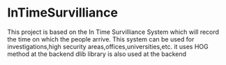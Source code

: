 # InTimeSurvilliance
This project is based on the In Time Survilliance System which will record the time on which the people arrive.
This system can be used for investigations,high security areas,offices,universities,etc.
it uses HOG method at the backend
dlib library is also used at the backend


